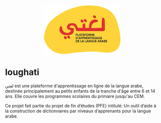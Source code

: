 <p align="center">
    <a href="http://sumrized.com/" target="_blank">
        <img src="loughati/assets/images/logo-big.png" width="250" alt="Sumrized" />
    </a>
</p>

# loughati
لغتي est une plateforme d'apprentissage en ligne de la langue arabe, destinée principalement au petits enfants de la tranche d'âge entre 6 et 14 ans. Elle couvre les programmes scolaires du primaire jusqu'au CEM.

Ce projet fait partie du projet de fin d’études (PFE) intitulé: Un outil d’aide à la construction de dictionnaires par niveaux d’apprenants pour la langue arabe.
